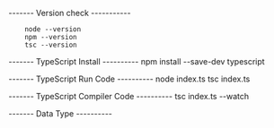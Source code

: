 ------- Version check -----------

        node --version
        npm --version
        tsc --version

------- TypeScript Install ----------
        npm install --save-dev typescript


 ------- TypeScript Run Code ----------
        node index.ts
        tsc index.ts

 ------- TypeScript Compiler Code ----------
        tsc index.ts --watch


------- Data Type ----------
    